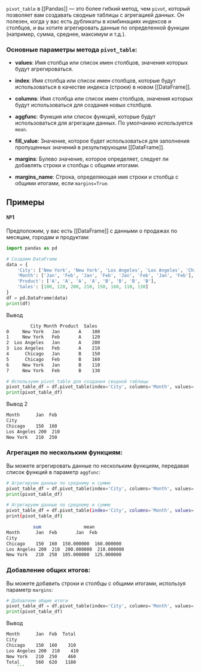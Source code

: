 `pivot_table` в [[Pandas]] — это более гибкий метод, чем `pivot`, который позволяет вам создавать сводные таблицы с агрегацией данных. Он полезен, когда у вас есть дубликаты в комбинациях индексов и столбцов, и вы хотите агрегировать данные по определенной функции (например, сумма, среднее, максимум и т.д.).

### Основные параметры метода `pivot_table`:

- **values**: Имя столбца или список имен столбцов, значения которых будут агрегироваться.
    
- **index**: Имя столбца или список имен столбцов, которые будут использоваться в качестве индекса (строки) в новом [[DataFrame]].
    
- **columns**: Имя столбца или список имен столбцов, значения которых будут использоваться для создания новых столбцов.
    
- **aggfunc**: Функция или список функций, которые будут использоваться для агрегации данных. По умолчанию используется `mean`.
    
- **fill_value**: Значение, которое будет использоваться для заполнения пропущенных значений в результирующем [[DataFrame]].
    
- **margins**: Булево значение, которое определяет, следует ли добавлять строки и столбцы с общими итогами.
    
- **margins_name**: Строка, определяющая имя строки и столбца с общими итогами, если `margins=True`.

## Примеры

#### №1
Предположим, у вас есть [[DataFrame]] с данными о продажах по месяцам, городам и продуктам:
```python
import pandas as pd

# Создаем DataFrame
data = {
    'City': ['New York', 'New York', 'Los Angeles', 'Los Angeles', 'Chicago', 'Chicago', 'New York', 'New York'],
    'Month': ['Jan', 'Feb', 'Jan', 'Feb', 'Jan', 'Feb', 'Jan', 'Feb'],
    'Product': ['A', 'A', 'A', 'A', 'B', 'B', 'B', 'B'],
    'Sales': [100, 120, 200, 210, 150, 160, 110, 130]
}
df = pd.DataFrame(data)
print(df)
```
Вывод
```bash
         City Month Product  Sales
0     New York   Jan       A    100
1     New York   Feb       A    120
2  Los Angeles   Jan       A    200
3  Los Angeles   Feb       A    210
4      Chicago   Jan       B    150
5      Chicago   Feb       B    160
6     New York   Jan       B    110
7     New York   Feb       B    130
```
```python
# Используем pivot_table для создания сводной таблицы
pivot_table_df = df.pivot_table(index='City', columns='Month', values='Sales', aggfunc='sum')
print(pivot_table_df)
```
Вывод 2
```bash
Month      Jan  Feb
City                
Chicago    150  160
Los Angeles 200  210
New York   210  250
```
### Агрегация по нескольким функциям:

Вы можете агрегировать данные по нескольким функциям, передавая список функций в параметр `aggfunc`:
```python
# Агрегируем данные по среднему и сумме
pivot_table_df = df.pivot_table(index='City', columns='Month', values='Sales', aggfunc=['sum', 'mean'])
print(pivot_table_df)
```
```bash
# Агрегируем данные по среднему и сумме
pivot_table_df = df.pivot_table(index='City', columns='Month', values='Sales', aggfunc=['sum', 'mean'])
print(pivot_table_df)
```
```bash
          sum                mean          
Month      Jan  Feb       Jan  Feb
City                                
Chicago    150  160  150.000000  160.000000
Los Angeles 200  210  200.000000  210.000000
New York   210  250  105.000000  125.000000
```

### Добавление общих итогов:

Вы можете добавить строки и столбцы с общими итогами, используя параметр `margins`:
```python
# Добавляем общие итоги
pivot_table_df = df.pivot_table(index='City', columns='Month', values='Sales', aggfunc='sum', margins=True, margins_name='Total')
print(pivot_table_df)
```
Вывод
```bash
Month      Jan  Feb  Total
City                        
Chicago    150  160    310
Los Angeles 200  210    410
New York   210  250    460
Total      560  620   1180
	```